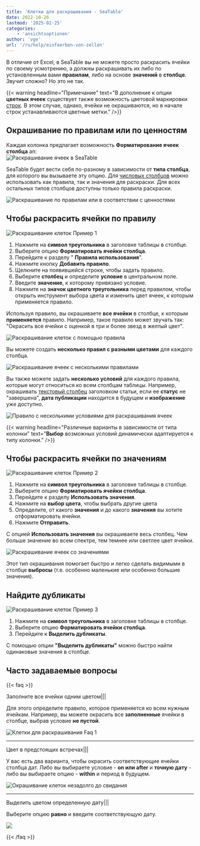 ```yaml
---
title: 'Клетки для раскрашивания - SeaTable'
date: 2022-10-26
lastmod: '2025-02-25'
categories:
    - 'ansichtsoptionen'
author: 'vge'
url: '/ru/help/einfaerben-von-zellen'
---
```


В отличие от Excel, в SeaTable вы не можете просто раскрасить ячейки по своему усмотрению, а должны раскрашивать их либо по установленным вами **правилам**, либо на основе **значений** в **столбце**. Звучит сложно? Но это не так.

{{< warning  headline="Примечание"  text="В дополнение к опции **цветных ячеек** существует также возможность цветовой маркировки [строк](https://seatable.io/ru/docs/ansichtsoptionen/farbliche-markierung-von-zellen/). В этом случае, однако, ячейки не окрашиваются, но в начале строк устанавливаются цветные метки." />}}

## Окрашивание по правилам или по ценностям

Каждая колонка предлагает возможность **Форматирование ячеек столбца** an:  
![Раскрашивание ячеек в SeaTable](https://seatable.io/wp-content/uploads/2022/10/color-cells.png)

SeaTable будет вести себя по-разному в зависимости от **типа столбца**, для которого вы вызываете эту опцию. Для [числовых столбцов](https://seatable.io/ru/docs/text-und-zahlen/die-zahlen-spalte/) можно использовать как правила, так и значения для раскраски. Для всех остальных типов столбцов доступны только правила раскраски.

![Раскрашивание по правилам или в соответствии с ценностями](https://seatable.io/wp-content/uploads/2022/10/color-cells-rules-values.png)

## Чтобы раскрасить ячейки по правилу

![Раскрашивание клеток Пример 1](images/einfaerben-von-zellen-beispiel-1-1.gif)

1. Нажмите на **символ треугольника** в заголовке таблицы в столбце.
2. Выберите опцию **Форматировать ячейки столбца**.
3. Перейдите к разделу " **Правила использования**".
4. Нажмите кнопку **Добавить правило**.
5. Щелкните на появившейся строке, чтобы задать правило.
6. Выберите **столбец** и определите **условие** в центральном поле.
7. Введите **значение**, к которому привязано условие.
8. Нажмите на **значок цветного треугольника** перед правилом, чтобы открыть инструмент выбора цвета и изменить цвет ячеек, к которым применяется правило.

Используя правило, вы окрашиваете **все ячейки** в столбце, к которым **применяется** правило. Например, такое правило может звучать так: "Окрасить все ячейки с оценкой в три и более звезд в желтый цвет".

![Раскрашивание клеток с помощью правила](https://seatable.io/wp-content/uploads/2022/10/Einfaerben-von-Zellen-mit-einer-Regel.png)

Вы можете создать **несколько правил с разными цветами** для каждого столбца.

![Раскрашивание ячеек с несколькими правилами](https://seatable.io/wp-content/uploads/2022/10/Einfaerben-von-Zellen-mit-mehreren-Regeln.png)

Вы также можете задать **несколько условий** для каждого правила, которые могут относиться ко всем столбцам таблицы. Например, окрашивать [текстовый столбец](https://seatable.io/ru/docs/text-und-zahlen/die-spalten-text-und-formatierter-text/) заголовком статьи, если ее **статус** не "завершена", **дата публикации** находится в будущем и **изображение** уже доступно.

![Правило с несколькими условиями для раскрашивания ячеек](https://seatable.io/wp-content/uploads/2022/11/Regel-mit-mehreren-Bedingungen-fuer-die-farbliche-Zeilenmarkierung.png)

{{< warning  headline="Различные варианты в зависимости от типа колонки"  text="**Выбор** возможных условий динамически адаптируется к типу колонки." />}}

## Чтобы раскрасить ячейки по значениям

![Раскрашивание клеток Пример 2](images/einfaerben-von-zellen-beispiel-2-1.gif)

1. Нажмите на **символ треугольника** в заголовке таблицы в столбце.
2. Выберите опцию **Форматировать ячейки столбца**.
3. Перейдите к разделу **Использовать значения**.
4. Нажмите на **выбор цвета**, чтобы выбрать другие цвета
5. Определите, от какого **значения** и до какого **значения** вы хотите отформатировать ячейки.
6. Нажмите **Отправить**.

С опцией **Использовать значения** вы окрашиваете весь столбец. Чем больше значение во всем спектре, тем темнее или светлее цвет ячейки.

![Раскрашивание ячеек со значениями](images/einfaerben-von-zellen-2.png)

Этот тип окрашивания помогает быстро и легко сделать видимыми в столбце **выбросы** (т.е. особенно маленькие или особенно большие значения).

## Найдите дубликаты

![Раскрашивание клеток Пример 3](images/einfaerben-von-zellen-beispiel-3.gif)

1. Нажмите на **символ треугольника** в заголовке таблицы в столбце.
2. Выберите опцию **Форматировать ячейки столбца**.
3. Перейдите к **Выделить дубликаты**.

С помощью опции **"Выделить дубликаты"** можно быстро найти одинаковые значения в столбце.

## Часто задаваемые вопросы

{{< faq >}}

Заполните все ячейки одним цветом|||

Для этого определите правило, которое применяется ко всем нужным ячейкам. Например, вы можете окрасить все **заполненные** ячейки в столбце, выбрав условие **не пустой**.

![Клетки для раскрашивания Faq 1](images/einfaerben-von-zellen-6.png)

---

Цвет в предстоящих встречах|||

У вас есть два варианта, чтобы окрасить соответствующие ячейки столбца дат. Либо вы выбираете условие - **on или after** и **точную дату** - либо вы выбираете опцию - **within** и период в будущем.

![Окрашивание клеток незадолго до свидания](images/einfaerben-von-zellen-7.png)

---

Выделить цветом определенную дату|||

Выберите опцию **равно** и введите соответствующую дату.

![](images/einfaerben-von-zellen-8.png)

{{< /faq >}}
